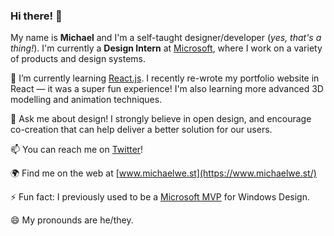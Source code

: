 ### Hi there! 👋

My name is **Michael** and I'm a self-taught designer/developer (_yes, that's a thing!_). I'm currently a **Design Intern** at [Microsoft](https://github.com/microsoft), where I work on a variety of products and design systems.

🌱 I’m currently learning [React.js](https://reactjs.org/). I recently re-wrote my portfolio website in React — it was a super fun experience! I'm also learning more advanced 3D modelling and animation techniques.

💬 Ask me about design! I strongly believe in open design, and encourage co-creation that can help deliver a better solution for our users.

📫 You can reach me on [Twitter](https://twitter.com/itsmichaelwest)!

🌍 Find me on the web at [www.michaelwe.st](https://www.michaelwe.st/)

⚡ Fun fact: I previously used to be a [Microsoft MVP](https://mvp.microsoft.com/) for Windows Design.

😄 My pronounds are he/they.

<!--
**itsmichaelwest/itsmichaelwest** is a ✨ _special_ ✨ repository because its `README.md` (this file) appears on your GitHub profile.

Here are some ideas to get you started:

- 🔭 I’m currently working on ...
- 🌱 I’m currently learning ...
- 👯 I’m looking to collaborate on ...
- 🤔 I’m looking for help with ...
- 💬 Ask me about ...
- 📫 How to reach me: ...
- 😄 Pronouns: ...
- ⚡ Fun fact: ...
--

